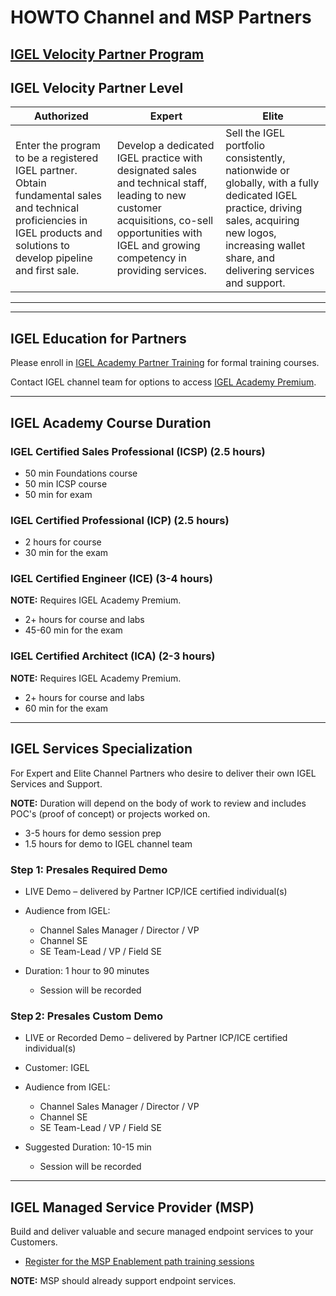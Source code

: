 # HOWTO Channel and MSP Partners

<!---
This is a comment section
-->
## [IGEL Velocity Partner Program](https://www.igel.com/velocity-partner-program/)

## IGEL Velocity Partner Level

| Authorized | Expert | Elite |
|------------|--------|-------|
| Enter the program to be a registered IGEL partner. Obtain fundamental sales and technical proficiencies in IGEL products and solutions to develop pipeline and first sale. | Develop a dedicated IGEL practice with designated sales and technical staff, leading to new customer acquisitions, co-sell opportunities with IGEL and growing competency in providing services. | Sell the IGEL portfolio consistently, nationwide or globally, with a fully dedicated IGEL practice, driving sales, acquiring new logos, increasing wallet share, and delivering services and support. |

----------

----------

## IGEL Education for Partners

Please enroll in [IGEL Academy Partner Training](https://www.channelnerd.wiki/igel-academy-partner-training) for formal training courses.

Contact IGEL channel team for options to access [IGEL Academy Premium](https://www.igel.com/wp-content/uploads/2023/11/IGEL_AS_IA_Premium.pdf).

----------

## IGEL Academy Course Duration

### IGEL Certified Sales Professional (ICSP) (2.5 hours)

- 50 min Foundations course
- 50 min ICSP course
- 50 min for exam

### IGEL Certified Professional (ICP) (2.5 hours)

- 2 hours for course
- 30 min for the exam

### IGEL Certified Engineer (ICE) (3-4 hours)

**NOTE:** Requires IGEL Academy Premium.

- 2+ hours for course and labs
- 45-60 min for the exam

### IGEL Certified Architect (ICA) (2-3 hours)

**NOTE:** Requires IGEL Academy Premium.

- 2+ hours for course and labs
- 60 min for the exam

----------

## IGEL Services Specialization 

For Expert and Elite Channel Partners who desire to deliver their own IGEL Services and Support.

**NOTE:** Duration will depend on the body of work to review and includes POC's (proof of concept) or projects worked on.

- 3-5 hours for demo session prep
- 1.5 hours for demo to IGEL channel team

### Step 1:  Presales Required Demo 

- LIVE Demo – delivered by Partner ICP/ICE certified individual(s) 

- Audience from IGEL:  

    - Channel Sales Manager / Director / VP 
    - Channel SE 
    - SE Team-Lead / VP / Field SE 

- Duration: 1 hour to 90 minutes 

    - Session will be recorded 

### Step 2: Presales Custom Demo 

- LIVE or Recorded Demo – delivered by Partner ICP/ICE certified individual(s) 

- Customer:  IGEL 

- Audience from IGEL:  

    - Channel Sales Manager / Director / VP 
    - Channel SE 
    - SE Team-Lead / VP / Field SE 

- Suggested Duration:  10-15 min 

    - Session will be recorded

----------

## IGEL Managed Service Provider (MSP)

Build and deliver valuable and secure managed endpoint services to your Customers.

- [Register for the MSP Enablement path training sessions](https://www.igel.com/learn-and-connect/webinars/igel-msp-technical-enablement-path/)

**NOTE:** MSP should already support endpoint services.